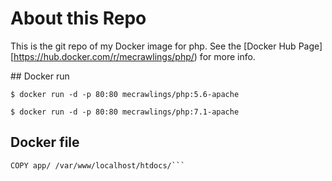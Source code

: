 # About this Repo

This is the git repo of my Docker image for php. See the [Docker Hub Page][https://hub.docker.com/r/mecrawlings/php/) for more info.  

## Docker run

```$ docker run -d -p 80:80 mecrawlings/php:5.6-apache```

```$ docker run -d -p 80:80 mecrawlings/php:7.1-apache```

## Docker file

```FROM mecrawlings/php:7.1-apache
COPY app/ /var/www/localhost/htdocs/```

